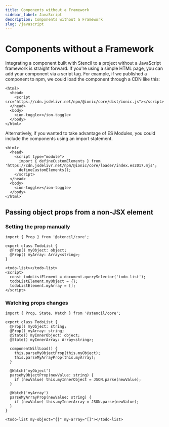 ```yaml
---
title: Components without a Framework
sidebar_label: JavaScript
description: Components without a Framework
slug: /javascript
---
```


# Components without a Framework

Integrating a component built with Stencil to a project without a JavaScript framework is straight forward. If you're using a simple HTML page, you can add your component via a script tag. For example, if we published a component to npm, we could load the component through a CDN like this:

```markup
<html>
  <head>
    <script src="https://cdn.jsdelivr.net/npm/@ionic/core/dist/ionic.js"></script>
  </head>
  <body>
    <ion-toggle></ion-toggle>
  </body>
</html>
```

Alternatively, if you wanted to take advantage of ES Modules, you could include the components using an import statement.

```markup
<html>
  <head>
    <script type="module">
      import { defineCustomElements } from 'https://cdn.jsdelivr.net/npm/@ionic/core/loader/index.es2017.mjs';
      defineCustomElements();
    </script>
  </head>
  <body>
    <ion-toggle></ion-toggle>
  </body>
</html>
```

## Passing object props from a non-JSX element

### Setting the prop manually

```tsx
import { Prop } from '@stencil/core';

export class TodoList {
  @Prop() myObject: object;
  @Prop() myArray: Array<string>;
}
```

```markup
<todo-list></todo-list>
<script>
  const todoListElement = document.querySelector('todo-list');
  todoListElement.myObject = {};
  todoListElement.myArray = [];
</script>
```

### Watching props changes

```tsx
import { Prop, State, Watch } from '@stencil/core';

export class TodoList {
  @Prop() myObject: string;
  @Prop() myArray: string;
  @State() myInnerObject: object;
  @State() myInnerArray: Array<string>;

  componentWillLoad() {
    this.parseMyObjectProp(this.myObject);
    this.parseMyArrayProp(this.myArray);
  }

  @Watch('myObject')
  parseMyObjectProp(newValue: string) {
    if (newValue) this.myInnerObject = JSON.parse(newValue);
  }

  @Watch('myArray')
  parseMyArrayProp(newValue: string) {
    if (newValue) this.myInnerArray = JSON.parse(newValue);
  }
}
```

```tsx
<todo-list my-object="{}" my-array="[]"></todo-list>
```
